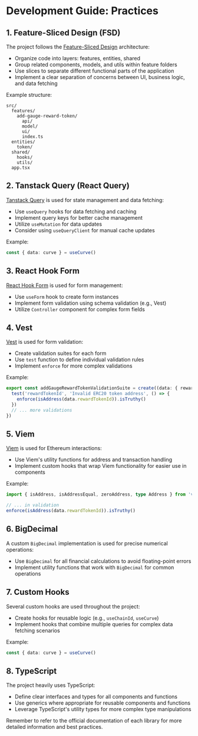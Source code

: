 # Development Guide: Practices

## 1. Feature-Sliced Design (FSD)

The project follows the [Feature-Sliced Design](https://feature-sliced.design/) architecture:

- Organize code into layers: features, entities, shared
- Group related components, models, and utils within feature folders
- Use slices to separate different functional parts of the application
- Implement a clear separation of concerns between UI, business logic, and data fetching

Example structure:

```
src/
  features/
    add-gauge-reward-token/
      api/
      model/
      ui/
      index.ts
  entities/
    token/
  shared/
    hooks/
    utils/
  app.tsx
```

## 2. Tanstack Query (React Query)

[Tanstack Query](https://tanstack.com/query/latest) is used for state management and data fetching:

- Use `useQuery` hooks for data fetching and caching
- Implement query keys for better cache management
- Utilize `useMutation` for data updates
- Consider using `useQueryClient` for manual cache updates

Example:

```typescript
const { data: curve } = useCurve()
```

## 3. React Hook Form

[React Hook Form](https://react-hook-form.com/) is used for form management:

- Use `useForm` hook to create form instances
- Implement form validation using schema validation (e.g., Vest)
- Utilize `Controller` component for complex form fields

## 4. Vest

[Vest](https://vestjs.dev/) is used for form validation:

- Create validation suites for each form
- Use `test` function to define individual validation rules
- Implement `enforce` for more complex validations

Example:

```typescript
export const addGaugeRewardTokenValidationSuite = create((data: { rewardTokenId: string; distributorId: string }) => {
  test('rewardTokenId', 'Invalid ERC20 token address', () => {
    enforce(isAddress(data.rewardTokenId)).isTruthy()
  })
  // ... more validations
})
```

## 5. Viem

[Viem](https://viem.sh/) is used for Ethereum interactions:

- Use Viem's utility functions for address and transaction handling
- Implement custom hooks that wrap Viem functionality for easier use in components

Example:

```typescript
import { isAddress, isAddressEqual, zeroAddress, type Address } from 'viem'

// ... in validation
enforce(isAddress(data.rewardTokenId)).isTruthy()
```

## 6. BigDecimal

A custom `BigDecimal` implementation is used for precise numerical operations:

- Use `BigDecimal` for all financial calculations to avoid floating-point errors
- Implement utility functions that work with `BigDecimal` for common operations

## 7. Custom Hooks

Several custom hooks are used throughout the project:

- Create hooks for reusable logic (e.g., `useChainId`, `useCurve`)
- Implement hooks that combine multiple queries for complex data fetching scenarios

Example:

```typescript
const { data: curve } = useCurve()
```

## 8. TypeScript

The project heavily uses TypeScript:

- Define clear interfaces and types for all components and functions
- Use generics where appropriate for reusable components and functions
- Leverage TypeScript's utility types for more complex type manipulations

Remember to refer to the official documentation of each library for more detailed information and best practices.
